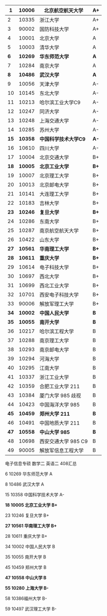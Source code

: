 | 1      | 10006     | 北京航空航天大学                                | A+     |
| ------ | --------- | ----------------------------------------------- | ------ |
| 2      | 10335     | 浙江大学                                        | A+     |
| 3      | 90002     | 国防科技大学                                    | A+     |
| 4      | 10001     | 北京大学                                        | A      |
| 5      | 10003     | 清华大学                                        | A      |
| **6**  | **10269** | **华东师范大学**                                | **A**  |
| 7      | 10284     | 南京大学                                        | A      |
| **8**  | **10486** | **武汉大学**                                    | **A**  |
| 9      | 10056     | 天津大学                                        | A-     |
| 10     | 10145     | 东北大学                                        | A-     |
| 11     | 10213     | 哈尔滨工业大学C9                                | A-     |
| 12     | 10247     | 同济大学                                        | A-     |
| 13     | 10248     | 上海交通大学                                    | A-     |
| 14     | 10285     | 苏州大学                                        | A-     |
| **15** | **10358** | **中国科学技术大学C9**                          | **A-** |
| 16     | 10610     | 四川大学                                        | A-     |
| 17     | 10004     | 北京交通大学                                    | B+     |
| **18** | **10005** | **北京工业大学**                                | **B+** |
| 19     | 10007     | 北京理工大学                                    | B+     |
| 20     | 10013     | 北京邮电大学                                    | B+     |
| 21     | 10141     | 大连理工大学                                    | B+     |
| 22     | 10183     | 吉林大学                                        | B+     |
| **23** | **10246** | **复旦大学**                                    | **B+** |
| 24     | 10286     | 东南大学                                        | B+     |
| 25     | 10287     | 南京航空航天大学                                | B+     |
| 26     | 10422     | 山东大学                                        | B+     |
| **27** | **10561** | **华南理工大学**                                | **B+** |
| **28** | **10611** | **重庆大学**                                    | **B+** |
| 29     | 10614     | 电子科技大学                                    | B+     |
| 30     | 10697     | 西北大学                                        | B+     |
| 31     | 10699     | 西北工业大学                                    | B+     |
| 32     | 10701     | 西安电子科技大学                                | B+     |
| 33     | 90006     | 解放军理工大学                                  | B+     |
| **34** | **10002** | **中国人民大学**                                | **B**  |
| **35** | **10055** | **南开大学**                                    | **B**  |
| 36     | 10217     | 哈尔滨工程大学                                  | B      |
| 37     | 10288     | 南京理工大学                                    | B      |
| 38     | 10293     | 南京邮电大学                                    | B      |
| 39     | 10294     | 河海大学                                        | B      |
| 40     | 10295     | 江南大学                                        | B      |
| 41     | 10337     | 浙江工业大学                                    | B      |
| 42     | 10359     | 合肥工业大学                       211          | B      |
| 43     | 10384     | 厦门大学                               985 歧视 | B      |
| 44     | 10423     | 中国海洋大学                       985          | B      |
| **45** | **10459** | **郑州大学                               211**  | **B**  |
| 46     | 10491     | 中国地质大学                        211         | B      |
| **47** | **10558** | **中山大学                                985** | **B**  |
| 48     | 10698     | 西安交通大学                        985  C9     | B      |
| 49     | 90005     | 解放军信息工程大学                              | B      |

电子信息专硕 数学二 英语二 408汇总

6  10269  华东师范大学  A

8  10486  武汉大学  A

15  10358  中国科学技术大学  A-

**18  10005  北京工业大学  B+**

23  10246  复旦大学  B+

**27  10561  华南理工大学  B+**  

28  10611  重庆大学  B+

34  10002  中国人民大学  B  

35  10055  南开大学  B

45  10459  郑州大学  B

**47  10558  中山大学  B**

**55  10280  上海大学  B-**

58  10386福州大学  B-

59  10497  武汉理工大学  B-
